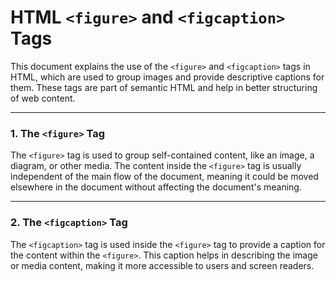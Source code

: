 # HTML `<figure>` and `<figcaption>` Tags

This document explains the use of the `<figure>` and `<figcaption>` tags in HTML, which are used to group images and provide descriptive captions for them. These tags are part of semantic HTML and help in better structuring of web content.

---

### 1. The `<figure>` Tag

The `<figure>` tag is used to group self-contained content, like an image, a diagram, or other media. The content inside the `<figure>` tag is usually independent of the main flow of the document, meaning it could be moved elsewhere in the document without affecting the document's meaning.

---

### 2. The `<figcaption>` Tag

The `<figcaption>` tag is used inside the `<figure>` tag to provide a caption for the content within the `<figure>`. This caption helps in describing the image or media content, making it more accessible to users and screen readers.

